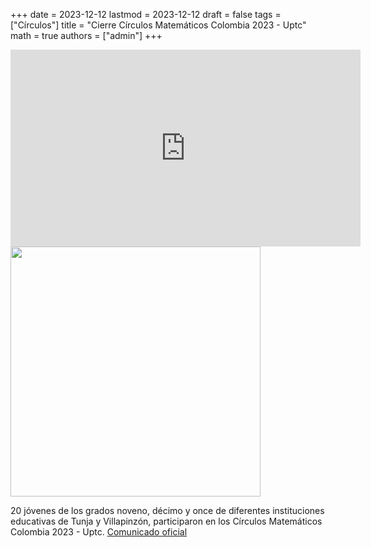 +++
date      = 2023-12-12
lastmod   = 2023-12-12
draft     = false
tags      = ["Círculos"]
title     = "Cierre Círculos Matemáticos Colombia 2023 - Uptc"
math      = true
authors   = ["admin"]
+++

<iframe width="560" height="315" src="https://www.youtube.com/embed/xZPxfiTrr3s" title="YouTube video player" frameborder="0" allow="accelerometer; autoplay; clipboard-write; encrypted-media; gyroscope; picture-in-picture; web-share" allowfullscreen></iframe>

<img src="https://matematicas.netlify.app/img/circulos/2023-12-12-Circulos-1.png"  width="400">


20 jóvenes de los grados noveno, décimo y once de diferentes instituciones educativas de Tunja y Villapinzón, participaron  en los Círculos Matemáticos Colombia 2023 - Uptc. [Comunicado oficial](https://www.uptc.edu.co/sitio/portal/cal_not_eve/noticias/det/Concluyeron-los-Circulos-Matematicos-Colombia-2023-adelantados-por-el-programa-de-Matematicas-de-la-UPTC/)







